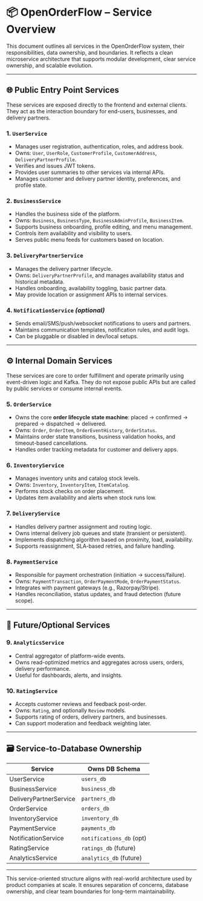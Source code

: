 # 📦 OpenOrderFlow – Service Overview

This document outlines all services in the OpenOrderFlow system, their responsibilities, data ownership, and boundaries. It reflects a clean microservice architecture that supports modular development, clear service ownership, and scalable evolution.

---

## 🌐 Public Entry Point Services

These services are exposed directly to the frontend and external clients. They act as the interaction boundary for end-users, businesses, and delivery partners.

### 1. `UserService`

- Manages user registration, authentication, roles, and address book.
- Owns: `User`, `UserRole`, `CustomerProfile`, `CustomerAddress`, `DeliveryPartnerProfile`.
- Verifies and issues JWT tokens.
- Provides user summaries to other services via internal APIs.
- Manages customer and delivery partner identity, preferences, and profile state.

### 2. `BusinessService`

- Handles the business side of the platform.
- Owns: `Business`, `BusinessType`, `BusinessAdminProfile`, `BusinessItem`.
- Supports business onboarding, profile editing, and menu management.
- Controls item availability and visibility to users.
- Serves public menu feeds for customers based on location.

### 3. `DeliveryPartnerService`

- Manages the delivery partner lifecycle.
- Owns: `DeliveryPartnerProfile`, and manages availability status and historical metadata.
- Handles onboarding, availability toggling, basic partner data.
- May provide location or assignment APIs to internal services.

### 4. `NotificationService` _(optional)_

- Sends email/SMS/push/websocket notifications to users and partners.
- Maintains communication templates, notification rules, and audit logs.
- Can be pluggable or disabled in dev/local setups.

---

## ⚙️ Internal Domain Services

These services are core to order fulfillment and operate primarily using event-driven logic and Kafka. They do not expose public APIs but are called by public services or consume internal events.

### 5. `OrderService`

- Owns the core **order lifecycle state machine**: placed → confirmed → prepared → dispatched → delivered.
- Owns: `Order`, `OrderItem`, `OrderEventHistory`, `OrderStatus`.
- Maintains order state transitions, business validation hooks, and timeout-based cancellations.
- Handles order tracking metadata for customer and delivery apps.

### 6. `InventoryService`

- Manages inventory units and catalog stock levels.
- Owns: `Inventory`, `InventoryItem`, `ItemCatalog`.
- Performs stock checks on order placement.
- Updates item availability and alerts when stock runs low.

### 7. `DeliveryService`

- Handles delivery partner assignment and routing logic.
- Owns internal delivery job queues and state (transient or persistent).
- Implements dispatching algorithm based on proximity, load, availability.
- Supports reassignment, SLA-based retries, and failure handling.

### 8. `PaymentService`

- Responsible for payment orchestration (initiation → success/failure).
- Owns: `PaymentTransaction`, `OrderPaymentMode`, `OrderPaymentStatus`.
- Integrates with payment gateways (e.g., Razorpay/Stripe).
- Handles reconciliation, status updates, and fraud detection (future scope).

---

## 🧠 Future/Optional Services

### 9. `AnalyticsService`

- Central aggregator of platform-wide events.
- Owns read-optimized metrics and aggregates across users, orders, delivery performance.
- Useful for dashboards, alerts, and insights.

### 10. `RatingService`

- Accepts customer reviews and feedback post-order.
- Owns: `Rating`, and optionally `Review` models.
- Supports rating of orders, delivery partners, and businesses.
- Can support moderation and feedback weighting later.

---

## 🗃️ Service-to-Database Ownership

| Service                | Owns DB Schema           |
| ---------------------- | ------------------------ |
| UserService            | `users_db`               |
| BusinessService        | `business_db`            |
| DeliveryPartnerService | `partners_db`            |
| OrderService           | `orders_db`              |
| InventoryService       | `inventory_db`           |
| PaymentService         | `payments_db`            |
| NotificationService    | `notifications_db` (opt) |
| RatingService          | `ratings_db` (future)    |
| AnalyticsService       | `analytics_db` (future)  |

---

This service-oriented structure aligns with real-world architecture used by product companies at scale. It ensures separation of concerns, database ownership, and clear team boundaries for long-term maintainability.
